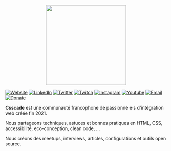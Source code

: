 <p align="center">
  <img src="https://drive.google.com/uc?export=view&id=19m-4iufB04Sr6jqduUOggNMVa-_VJ1mM" width="250">  
</p>

[![Website](https://img.shields.io/badge/https://csscade.fr-59B7D4.svg)](https://csscade.fr)
[![LinkedIn](https://img.shields.io/badge/@csscade-1F74B3.svg?logo=linkedin&logoColor=ffffff)](https://www.linkedin.com/company/csscade/)
[![Twitter](https://img.shields.io/badge/@csscade-2EA1F2.svg?logo=twitter&logoColor=ffffff)](https://twitter.com/csscade)
[![Twitch](https://img.shields.io/badge/@csscade-8C44F7.svg?logo=twitch&logoColor=ffffff)](https://www.twitch.tv/csscade)
[![Instagram](https://img.shields.io/badge/@csscade-d93175.svg?logo=instagram&logoColor=ffffff)](https://www.instagram.com/csscade)
[![Youtube](https://img.shields.io/badge/@csscade-F60104.svg?logo=youtube&logoColor=ffffff)](https://www.youtube.com/channel/UCDgBzL6I2Lo1gcYXU-w94wQ)
[![Email](https://img.shields.io/badge/hello@csscade.fr-DE4033.svg?logo=gmail&logoColor=ffffff)](mailto:hello@csscade.fr)
[![Donate](https://img.shields.io/badge/donate-<3-DE4033.svg)](https://www.helloasso.com/associations/csscade/formulaires/1)


__Csscade__ est une communauté francophone de passionné·e·s d'intégration web créée fin 2021.

Nous partageons techniques, astuces et bonnes pratiques en HTML, CSS, accessibilité, eco-conception, clean code, ...

Nous créons des meetups, interviews, articles, configurations et outils open source.
